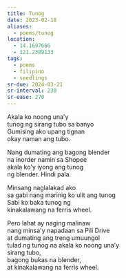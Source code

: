 ```yaml
---
title: Tunog
date: 2023-02-18
aliases:
  - poems/tunog
location:
  - 14.1697666
  - 121.2389133
tags:
  - poems
  - filipino
  - seedlings
sr-due: 2024-03-21
sr-interval: 230
sr-ease: 270
---
```

Akala ko noong una'y  
tunog ng sirang tubo sa banyo  
Gumising ako upang tignan  
okay naman ang tubo.  

Nang dumating ang bagong blender  
na inorder namin sa Shopee  
akala ko'y iyong ang tunog  
ng blender. Hindi pala.  

Minsang naglalakad ako  
sa gabi nang marinig ko ulit ang tunog  
Sabi ko baka tunog ng  
kinakalawang na ferris wheel.  

Pero lahat ay naging malinaw  
nang minsa'y napadaan sa Pili Drive  
at dumating ang treng umuungol  
tulad ng tunog na akala ko noong una'y  
sirang tubo,  
bagong bukas na blender,   
at kinakalawang na ferris wheel.  